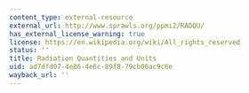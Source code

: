 ```yaml
---
content_type: external-resource
external_url: http://www.sprawls.org/ppmi2/RADQU/
has_external_license_warning: true
license: https://en.wikipedia.org/wiki/All_rights_reserved
status: ''
title: Radiation Quantities and Units
uid: ad7dfd07-4e86-4e6c-89f8-79cb06ac9c6e
wayback_url: ''
---
```

